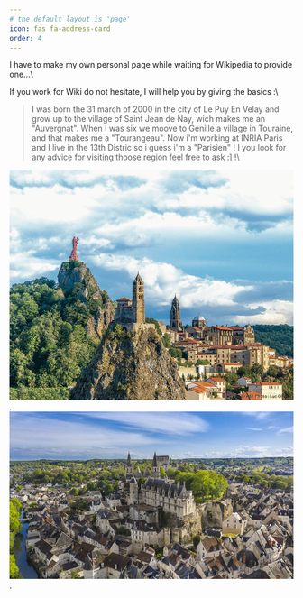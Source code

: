 ```yaml
---
# the default layout is 'page'
icon: fas fa-address-card
order: 4
---
```



 I have to make my own personal page while waiting for Wikipedia to provide one...\

 If you work for Wiki do not hesitate, I will help you by giving the basics :\

> I was born the 31 march of 2000 in the city of Le Puy En Velay  and grow up to the village of Saint Jean de Nay, wich makes me an "Auvergnat". When I was six we moove to Genille a village in Touraine, and that makes me a "Tourangeau". Now i'm working at INRIA Paris and I live in the 13th Distric so i guess i'm a "Parisien" ! I you look for any advice for visiting thoose region feel free to ask :] !\

![Texte alternatif](/_tabs/lepuy.jpg "Le Puy En Velay").
![Texte alternatif](/_tabs/loches.jpg "Loches").
